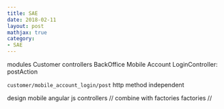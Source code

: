 ```yaml
---
title: SAE
date: 2018-02-11
layout: post
mathjax: true
category:
- SAE
---
```

modules
Customer
controllers
BackOffice
Mobile
Account
LoginController: postAction

`customer/mobile_account_login/post` http method independent

design
mobile
angular
js
controllers  // combine with factories
factories  //